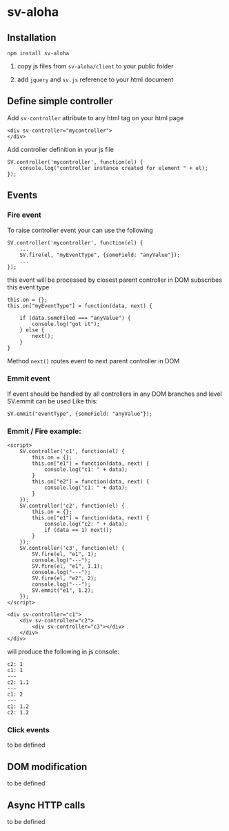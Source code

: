 # sv-aloha

Installation
------------

    npm install sv-aloha

1. copy js files from ``sv-aloha/client`` to your public folder 
2. add ``jquery`` and ``sv.js`` reference to your html document


    <script src="/javascripts/jquery.min.js"></script>
    <script src="/javascripts/sv.js"></script>
    
## Define simple controller

Add ``sv-controller`` attribute to any html tag on your html page

    <div sv-controller="mycontroller">
    </div>

Add controller definition in your js file

    SV.controller('mycontroller', function(el) {
        console.log("controller instance created for element " + el);    
    });
    
## Events

### Fire event

To raise controller event your can use the following
    
    SV.controller('mycontroller', function(el) {
        ...
        SV.fire(el, "myEventType", {someField: "anyValue"});
        ...
    });
    
this event will be processed by closest parent controller in DOM subscribes this event type

    this.on = {};
    this.on["myEventType"] = function(data, next) {
    
        if (data.someFiled === "anyValue") {
            console.log("got it");
        } else {
            next();
        }    
    }
    
Method ``next()`` routes event to next parent controller in DOM

### Emmit event

If event should be handled by all controllers in any DOM branches and level SV.emmit can be used
Like this:

    SV.emmit("eventType", {someField: "anyValue"});


### Emmit / Fire example:

    <script> 
        SV.controller('c1', function(el) {
            this.on = {};
            this.on["e1"] = function(data, next) {
                console.log("c1: " + data);    
            }
            this.on["e2"] = function(data, next) {
                console.log("c1: " + data);    
            }
        });
        SV.controller('c2', function(el) {
            this.on = {};
            this.on["e1"] = function(data, next) {
                console.log("c2: " + data);
                if (data == 1) next();
            }
        });
        SV.controller('c3', function(el) {
            SV.fire(el, "e1", 1);
            console.log("---");
            SV.fire(el, "e1", 1.1);
            console.log("---");
            SV.fire(el, "e2", 2);
            console.log("---");
            SV.emmit("e1", 1.2);
        });
    </script>
    
    <div sv-controller="c1">
        <div sv-controller="c2">
            <div sv-controller="c3"></div>
        </div>
    </div>

    
will produce the following in js console:

    c2: 1
    c1: 1
    ---
    c2: 1.1
    ---
    c1: 2
    ---
    c1: 1.2
    c2: 1.2

### Click events

to be defined

## DOM modification

to be defined

## Async HTTP calls

to be defined
